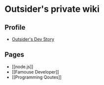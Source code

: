 Outsider's private wiki
=============================

## Profile
- [Outsider's Dev Story](http://blog.outsider.ne.kr)

## Pages
- [[node.js]]
- [[Famouse Developer]]
- [[Programming Qoutes]]

